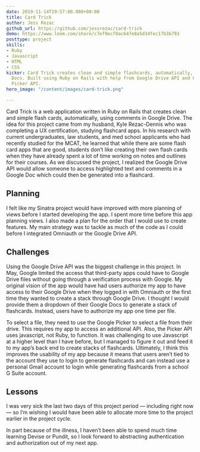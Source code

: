 ```yaml
---
date: 2019-11-14T19:57:00.000+00:00
title: Card Trick
author: Jess Rezac
github_url: https://github.com/jessrezac/card-trick
demo: https://www.loom.com/share/c7ef9ecf0ac647e8a5d34fec17b3b793
posttype: project
skills:
- Ruby
- Javascript
- HTML
- CSS
kicker: Card Trick creates clean and simple flashcards, automatically, from Google
  Docs. Built using Ruby on Rails with help from Google Drive API and Google File
  Picker API.
hero_image: "/content/images/card-trick.png"

---
```

Card Trick is a web application written in Ruby on Rails that creates clean and simple flash cards, automatically, using comments in Google Drive. The idea for this project came from my husband, Kyle Rezac-Dennis who was completing a UX certification, studying flashcard apps. In his research with current undergraduates, law students, and med school applicants who had recently studied for the MCAT, he learned that while there are some flash card apps that are good, students don’t like creating their own flash cards when they have already spent a lot of time working on notes and outlines for their courses. As we discussed the project, I realized the Google Drive API would allow someone to access highlighted text and comments in a Google Doc which could then be generated into a flashcard.

## Planning

I felt like my Sinatra project would have improved with more planning of views before I started developing the app. I spent more time before this app planning views. I also made a plan for the order that I would use to create features. My main strategy was to tackle as much of the code as I could before I integrated Omniauth or the Google Drive API.

## Challenges

Using the Google Drive API was the biggest challenge in this project. In May, Google limited the access that third-party apps could have to Google Drive files without going through a verification process with Google. My original vision of the app would have had users authorize my app to have access to their Google Drive when they logged in with Omniauth or the first time they wanted to create a stack through Google Drive. I thought I would provide them a dropdown of their Google Docs to generate a stack of flashcards. Instead, users have to authorize my app one time per file.

To select a file, they need to use the Google Picker to select a file from their drive. This requires my app to access an additional API. Also, the Picker API uses javascript, not Ruby, to function. It was challenging to use Javascript at a higher level than I have before, but I managed to figure it out and feed it to my app’s back end to create stacks of flashcards. Ultimately, I think this improves the usability of my app because it means that users aren’t tied to the account they use to login to generate flashcards and can instead use a personal Gmail account to login while generating flashcards from a school G Suite account.

## Lessons

I was very sick the last two days of this project period — including right now — so I’m wishing I would have been able to allocate more time to the project earlier in the project cycle.

In part because of the illness, I haven’t been able to spend much time learning Devise or Pundit, so I look forward to abstracting authentication and authorization out of my next app.